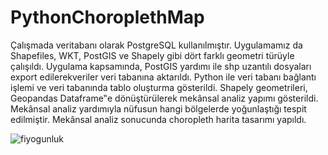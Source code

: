 # PythonChoroplethMap

Çalışmada veritabanı olarak PostgreSQL kullanılmıştır. 
Uygulamamız da Shapefiles, WKT, PostGIS ve Shapely gibi dört farklı geometri türüyle çalışıldı. 
Uygulama kapsamında, PostGIS yardımı ile shp uzantılı dosyaları export edilerekveriler veri tabanına aktarıldı. 
Python ile veri tabanı bağlantı işlemi ve veri tabanında tablo oluşturma gösterildi. Shapely geometrileri, Geopandas Dataframe‟e dönüştürülerek mekânsal analiz yapımı gösterildi. Mekânsal analiz yardımıyla nüfusun hangi bölgelerde yoğunlaştığı tespit edilmiştir. 
Mekânsal analiz sonucunda choropleth harita tasarımı yapıldı.

![fiyogunluk](https://github.com/user-attachments/assets/c635f699-b101-4188-a0e2-ef45b232fe1b)
